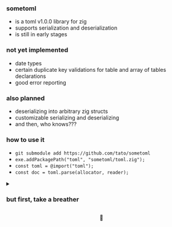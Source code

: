 ### sometoml
- is a toml v1.0.0 library for zig 
- supports serialization and deserialization
- is still in early stages

### not yet implemented
- date types
- certain duplicate key validations for table and array of tables declarations
- good error reporting

### also planned
- deserializing into arbitrary zig structs
- customizable serializing and deserializing
- and then, who knows???

### how to use it
- `git submodule add https://github.com/tato/sometoml`
- `exe.addPackagePath("toml", "sometoml/toml.zig");`
- `const toml = @import("toml");`
- `const doc = toml.parse(allocator, reader);`

<details>
  <summary><h3>but first, take a breather</h3></summary>
  <video src=https://user-images.githubusercontent.com/14120644/185344106-a0aa03bb-82a7-4b06-b295-3aa55bb32756.mp4></video>
</details>

<p align=center>🙌
